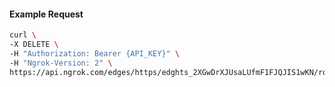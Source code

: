 <!-- Code generated for API Clients. DO NOT EDIT. -->

#### Example Request

```bash
curl \
-X DELETE \
-H "Authorization: Bearer {API_KEY}" \
-H "Ngrok-Version: 2" \
https://api.ngrok.com/edges/https/edghts_2XGwDrXJUsaLUfmF1FJQJIS1wKN/routes/edghtsrt_2XGwDri5aAqeXZqGmj7MVXUxxyT/oauth
```
